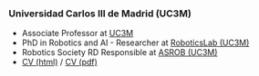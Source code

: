 ### Universidad Carlos III de Madrid (UC3M)
- Associate Professor at [UC3M](http://www.uc3m.es)
- PhD in Robotics and AI - Researcher at [RoboticsLab (UC3M)](http://roboticslab.uc3m.es/roboticslab/people/jg-victores)
- Robotics Society RD Responsible at [ASROB (UC3M)](http://asrob-uc3m.github.io/)
- [CV (html)](cv/JuanGVictoresCV.html) / [CV (pdf)](cv/JuanGVictoresCV.pdf)
